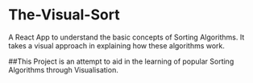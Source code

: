 # The-Visual-Sort
A React App to understand the basic concepts of Sorting Algorithms. It takes a visual approach in explaining how these algorithms work.

##This Project is an attempt to aid in the learning of popular Sorting Algorithms through Visualisation.
